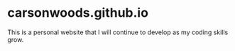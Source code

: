 # carsonwoods.github.io
This is a personal website that I will continue to develop as my coding skills grow.
